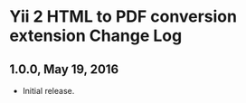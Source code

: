 Yii 2 HTML to PDF conversion extension Change Log
=================================================

1.0.0, May 19, 2016
-------------------

- Initial release.
